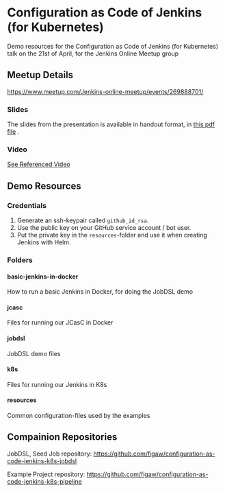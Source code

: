 # Configuration as Code of Jenkins (for Kubernetes)

Demo resources for the Configuration as Code of Jenkins (for Kubernetes) talk on the 21st of April, for the Jenkins Online Meetup group

## Meetup Details

<https://www.meetup.com/Jenkins-online-meetup/events/269888701/>

### Slides

The slides from the presentation is available in handout format, in [this pdf file](pdf/configuration-as-code-jenkins-k8s.pdf/) .

### Video

[See Referenced Video](https://www.youtube.com/watch?v=KB7thPsG9VA&t=155s)

## Demo Resources

### Credentials

1. Generate an ssh-keypair called `github_id_rsa`.
1. Use the public key on your GitHub service account / bot user.
1. Put the private key in the `resources`-folder and use it when creating Jenkins with Helm.

### Folders

#### basic-jenkins-in-docker

How to run a basic Jenkins in Docker, for doing the JobDSL demo

#### jcasc

Files for running our JCasC in Docker

#### jobdsl

JobDSL demo files

#### k8s

Files for running our Jenkins in K8s

#### resources

Common configuration-files used by the examples

## Compainion Repositories

JobDSL, Seed Job repository:
<https://github.com/figaw/configuration-as-code-jenkins-k8s-jobdsl>

Example Project repository:
<https://github.com/figaw/configuration-as-code-jenkins-k8s-pipeline>
